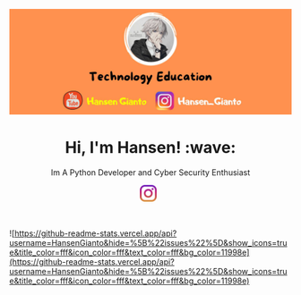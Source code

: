 [![Hansen Gianto](https://github.com/HansenGianto/HansenGianto/blob/main/img/github-icon.jpg?raw=true)](https://github.com/HansenGianto/HansenGianto)
<h1 align="center"> Hi, I'm Hansen! :wave:</h1>
<p align="center">Im A Python Developer and Cyber Security Enthusiast</p>
<p align="center">
<a href="https://www.instagram.com/hansen_gianto"><img height="30" src="https://github.com/HansenGianto/HansenGianto/blob/main/img/instagram.svg?raw=true"></a>&nbsp;&nbsp;
</p><br/>

![https://github-readme-stats.vercel.app/api?username=HansenGianto&hide=%5B%22issues%22%5D&show_icons=true&title_color=fff&icon_color=fff&text_color=fff&bg_color=11998e](https://github-readme-stats.vercel.app/api?username=HansenGianto&hide=%5B%22issues%22%5D&show_icons=true&title_color=fff&icon_color=fff&text_color=fff&bg_color=11998e)
